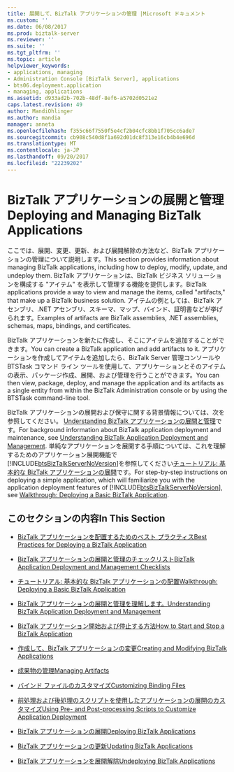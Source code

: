 ```yaml
---
title: 展開して、BizTalk アプリケーションの管理 |Microsoft ドキュメント
ms.custom: ''
ms.date: 06/08/2017
ms.prod: biztalk-server
ms.reviewer: ''
ms.suite: ''
ms.tgt_pltfrm: ''
ms.topic: article
helpviewer_keywords:
- applications, managing
- Administration Console [BizTalk Server], applications
- bts06.deployment.application
- managing, applications
ms.assetid: d933ad2b-702b-48df-8ef6-a5702d0521e2
caps.latest.revision: 49
author: MandiOhlinger
ms.author: mandia
manager: anneta
ms.openlocfilehash: f355c66f7550f5e4cf2b04cfc8bb1f705cc6ade7
ms.sourcegitcommit: cb908c540d8f1a692d01dc8f313e16cb4b4e696d
ms.translationtype: MT
ms.contentlocale: ja-JP
ms.lasthandoff: 09/20/2017
ms.locfileid: "22239202"
---
```

# <a name="deploying-and-managing-biztalk-applications"></a><span data-ttu-id="168ed-102">BizTalk アプリケーションの展開と管理</span><span class="sxs-lookup"><span data-stu-id="168ed-102">Deploying and Managing BizTalk Applications</span></span>
<span data-ttu-id="168ed-103">ここでは、展開、変更、更新、および展開解除の方法など、BizTalk アプリケーションの管理について説明します。</span><span class="sxs-lookup"><span data-stu-id="168ed-103">This section provides information about managing BizTalk applications, including how to deploy, modify, update, and undeploy them.</span></span> <span data-ttu-id="168ed-104">BizTalk アプリケーションは、BizTalk ビジネス ソリューションを構成する "アイテム" を表示して管理する機能を提供します。</span><span class="sxs-lookup"><span data-stu-id="168ed-104">BizTalk applications provide a way to view and manage the items, called "artifacts," that make up a BizTalk business solution.</span></span> <span data-ttu-id="168ed-105">アイテムの例としては、BizTalk アセンブリ、.NET アセンブリ、スキーマ、マップ、バインド、証明書などが挙げられます。</span><span class="sxs-lookup"><span data-stu-id="168ed-105">Examples of artifacts are BizTalk assemblies, .NET assemblies, schemas, maps, bindings, and certificates.</span></span>  
  
 <span data-ttu-id="168ed-106">BizTalk アプリケーションを新たに作成し、そこにアイテムを追加することができます。</span><span class="sxs-lookup"><span data-stu-id="168ed-106">You can create a BizTalk application and add artifacts to it.</span></span> <span data-ttu-id="168ed-107">アプリケーションを作成してアイテムを追加したら、BizTalk Server 管理コンソールや BTSTask コマンド ライン ツールを使用して、アプリケーションとそのアイテムの表示、パッケージ作成、展開、および管理を行うことができます。</span><span class="sxs-lookup"><span data-stu-id="168ed-107">You can then view, package, deploy, and manage the application and its artifacts as a single entity from within the BizTalk Administration console or by using the BTSTask command-line tool.</span></span>  
  
 <span data-ttu-id="168ed-108">BizTalk アプリケーションの展開および保守に関する背景情報については、次を参照してください。 [Understanding BizTalk アプリケーションの展開と管理](../core/understanding-biztalk-application-deployment-and-management.md)です。</span><span class="sxs-lookup"><span data-stu-id="168ed-108">For background information about BizTalk application deployment and maintenance, see [Understanding BizTalk Application Deployment and Management](../core/understanding-biztalk-application-deployment-and-management.md).</span></span> <span data-ttu-id="168ed-109">単純なアプリケーションを展開する手順については、これを理解するためのアプリケーション展開機能で[!INCLUDE[btsBizTalkServerNoVersion](../includes/btsbiztalkservernoversion-md.md)]を参照してください[チュートリアル: 基本的な BizTalk アプリケーションの展開](../core/walkthrough-deploying-a-basic-biztalk-application.md)です。</span><span class="sxs-lookup"><span data-stu-id="168ed-109">For step-by-step instructions on deploying a simple application, which will familiarize you with the application deployment features of [!INCLUDE[btsBizTalkServerNoVersion](../includes/btsbiztalkservernoversion-md.md)], see [Walkthrough: Deploying a Basic BizTalk Application](../core/walkthrough-deploying-a-basic-biztalk-application.md).</span></span>  
  
## <a name="in-this-section"></a><span data-ttu-id="168ed-110">このセクションの内容</span><span class="sxs-lookup"><span data-stu-id="168ed-110">In This Section</span></span>  
  
-   [<span data-ttu-id="168ed-111">BizTalk アプリケーションを配置するためのベスト プラクティス</span><span class="sxs-lookup"><span data-stu-id="168ed-111">Best Practices for Deploying a BizTalk Application</span></span>](../core/best-practices-for-deploying-a-biztalk-application.md)  
  
-   [<span data-ttu-id="168ed-112">BizTalk アプリケーションの展開と管理のチェックリスト</span><span class="sxs-lookup"><span data-stu-id="168ed-112">BizTalk Application Deployment and Management Checklists</span></span>](../core/biztalk-application-deployment-and-management-checklists.md)  
  
-   [<span data-ttu-id="168ed-113">チュートリアル: 基本的な BizTalk アプリケーションの配置</span><span class="sxs-lookup"><span data-stu-id="168ed-113">Walkthrough: Deploying a Basic BizTalk Application</span></span>](Walkthrough:%20Deploying%20a%20Basic%20BizTalk%20Application.md) 
  
-   [<span data-ttu-id="168ed-114">BizTalk アプリケーションの展開と管理を理解します。</span><span class="sxs-lookup"><span data-stu-id="168ed-114">Understanding BizTalk Application Deployment and Management</span></span>](../core/understanding-biztalk-application-deployment-and-management.md)  
  
-   [<span data-ttu-id="168ed-115">BizTalk アプリケーション開始および停止する方法</span><span class="sxs-lookup"><span data-stu-id="168ed-115">How to Start and Stop a BizTalk Application</span></span>](../core/how-to-start-and-stop-a-biztalk-application.md)  
  
-   [<span data-ttu-id="168ed-116">作成して、BizTalk アプリケーションの変更</span><span class="sxs-lookup"><span data-stu-id="168ed-116">Creating and Modifying BizTalk Applications</span></span>](../core/creating-and-modifying-biztalk-applications.md)  
  
-   [<span data-ttu-id="168ed-117">成果物の管理</span><span class="sxs-lookup"><span data-stu-id="168ed-117">Managing Artifacts</span></span>](../core/managing-artifacts.md)  
  
-   [<span data-ttu-id="168ed-118">バインド ファイルのカスタマイズ</span><span class="sxs-lookup"><span data-stu-id="168ed-118">Customizing Binding Files</span></span>](../core/customizing-binding-files.md)  
  
-   [<span data-ttu-id="168ed-119">前処理および後処理のスクリプトを使用したアプリケーションの展開のカスタマイズ</span><span class="sxs-lookup"><span data-stu-id="168ed-119">Using Pre- and Post-processing Scripts to Customize Application Deployment</span></span>](../core/using-pre-and-post-processing-scripts-to-customize-application-deployment.md)  
  
-   [<span data-ttu-id="168ed-120">BizTalk アプリケーションの展開</span><span class="sxs-lookup"><span data-stu-id="168ed-120">Deploying BizTalk Applications</span></span>](../core/deploying-biztalk-applications.md)  
  
-   [<span data-ttu-id="168ed-121">BizTalk アプリケーションの更新</span><span class="sxs-lookup"><span data-stu-id="168ed-121">Updating BizTalk Applications</span></span>](../core/updating-biztalk-applications.md)  
  
-   [<span data-ttu-id="168ed-122">BizTalk アプリケーションを展開解除</span><span class="sxs-lookup"><span data-stu-id="168ed-122">Undeploying BizTalk Applications</span></span>](../core/undeploying-biztalk-applications.md)